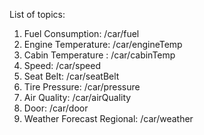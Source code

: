List of topics:

1. Fuel Consumption: /car/fuel
2. Engine Temperature: /car/engineTemp
3. Cabin Temperature :  /car/cabinTemp
4. Speed: /car/speed
5. Seat Belt: /car/seatBelt
6. Tire Pressure: /car/pressure
7. Air Quality: /car/airQuality
8. Door: /car/door
9. Weather Forecast Regional: /car/weather
